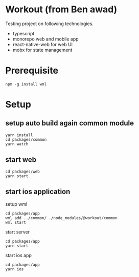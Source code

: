 # Workout (from Ben awad)

Testing project on following technologies.

- typescript
- monorepo web and mobile app
- react-native-web for web UI
- mobx for state management

# Prerequisite

```
npm -g install wml
```

# Setup

## setup auto build again common module

```
yarn install
cd packages/common
yarn watch
```

## start web

```
cd packages/web
yarn start
```

## start ios application

setup wml

```
cd packages/app
wml add ../common/ ./node_modules/@workout/common
wml start
```

start server

```
cd packages/app
yarn start
```

start ios app

```
cd packages/app
yarn ios
```
